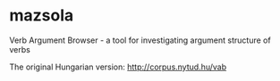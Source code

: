 # mazsola
Verb Argument Browser - a tool for investigating argument structure of verbs

The original Hungarian version: http://corpus.nytud.hu/vab

